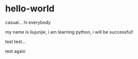 # hello-world
casual...
hi everybody

my name is liujunjie, i am learning python, i will be successful!

test test...

test again
